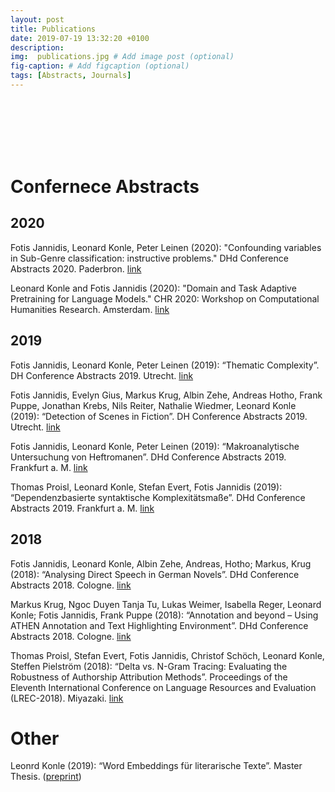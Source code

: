 ```yaml
---
layout: post
title: Publications
date: 2019-07-19 13:32:20 +0100
description: 
img:  publications.jpg # Add image post (optional)
fig-caption: # Add figcaption (optional)
tags: [Abstracts, Journals]
---
```

&nbsp;&nbsp;&nbsp;&nbsp;&nbsp;&nbsp;&nbsp;&nbsp;&nbsp;&nbsp;&nbsp;&nbsp;&nbsp;&nbsp;&nbsp;&nbsp;&nbsp;&nbsp;&nbsp;&nbsp;&nbsp;&nbsp;&nbsp;&nbsp;&nbsp;&nbsp;&nbsp;&nbsp;&nbsp;&nbsp;&nbsp;&nbsp;
&nbsp;&nbsp;&nbsp;&nbsp;&nbsp;&nbsp;&nbsp;&nbsp;&nbsp;&nbsp;&nbsp;&nbsp;&nbsp;&nbsp;&nbsp;&nbsp;&nbsp;&nbsp;&nbsp;&nbsp;&nbsp;&nbsp;&nbsp;&nbsp;&nbsp;&nbsp;&nbsp;&nbsp;&nbsp;&nbsp;&nbsp;&nbsp;
&nbsp;&nbsp;&nbsp;&nbsp;&nbsp;&nbsp;&nbsp;&nbsp;&nbsp;&nbsp;&nbsp;&nbsp;&nbsp;&nbsp;&nbsp;&nbsp;&nbsp;&nbsp;&nbsp;&nbsp;&nbsp;&nbsp;&nbsp;&nbsp;&nbsp;&nbsp;&nbsp;&nbsp;&nbsp;&nbsp;&nbsp;&nbsp;
&nbsp;&nbsp;&nbsp;&nbsp;&nbsp;&nbsp;&nbsp;&nbsp;&nbsp;&nbsp;&nbsp;&nbsp;&nbsp;&nbsp;&nbsp;&nbsp;&nbsp;&nbsp;&nbsp;&nbsp;&nbsp;&nbsp;&nbsp;&nbsp;&nbsp;&nbsp;&nbsp;&nbsp;&nbsp;&nbsp;&nbsp;&nbsp;
&nbsp;&nbsp;&nbsp;&nbsp;&nbsp;&nbsp;&nbsp;&nbsp;&nbsp;&nbsp;&nbsp;&nbsp;&nbsp;&nbsp;&nbsp;&nbsp;&nbsp;&nbsp;&nbsp;&nbsp;&nbsp;&nbsp;&nbsp;&nbsp;&nbsp;&nbsp;&nbsp;&nbsp;&nbsp;&nbsp;&nbsp;&nbsp;
&nbsp;&nbsp;&nbsp;&nbsp;&nbsp;&nbsp;&nbsp;&nbsp;&nbsp;&nbsp;&nbsp;&nbsp;&nbsp;&nbsp;&nbsp;&nbsp;&nbsp;&nbsp;&nbsp;&nbsp;&nbsp;&nbsp;&nbsp;&nbsp;&nbsp;&nbsp;&nbsp;&nbsp;&nbsp;&nbsp;&nbsp;&nbsp;
&nbsp;&nbsp;&nbsp;&nbsp;&nbsp;&nbsp;&nbsp;&nbsp;&nbsp;&nbsp;&nbsp;&nbsp;&nbsp;&nbsp;&nbsp;&nbsp;&nbsp;&nbsp;&nbsp;&nbsp;&nbsp;&nbsp;&nbsp;&nbsp;&nbsp;&nbsp;&nbsp;&nbsp;&nbsp;&nbsp;&nbsp;&nbsp;
&nbsp;&nbsp;&nbsp;&nbsp;&nbsp;&nbsp;&nbsp;&nbsp;&nbsp;&nbsp;&nbsp;&nbsp;&nbsp;&nbsp;&nbsp;&nbsp;&nbsp;&nbsp;&nbsp;&nbsp;&nbsp;&nbsp;&nbsp;&nbsp;&nbsp;&nbsp;&nbsp;&nbsp;&nbsp;&nbsp;&nbsp;&nbsp;
&nbsp;&nbsp;&nbsp;&nbsp;&nbsp;&nbsp;&nbsp;&nbsp;&nbsp;&nbsp;&nbsp;&nbsp;&nbsp;&nbsp;&nbsp;&nbsp;&nbsp;&nbsp;&nbsp;&nbsp;&nbsp;&nbsp;&nbsp;&nbsp;&nbsp;&nbsp;&nbsp;&nbsp;&nbsp;&nbsp;&nbsp;&nbsp;
&nbsp;&nbsp;&nbsp;&nbsp;&nbsp;&nbsp;&nbsp;&nbsp;&nbsp;&nbsp;&nbsp;&nbsp;&nbsp;&nbsp;&nbsp;&nbsp;&nbsp;&nbsp;&nbsp;&nbsp;&nbsp;&nbsp;&nbsp;&nbsp;&nbsp;&nbsp;&nbsp;&nbsp;&nbsp;&nbsp;&nbsp;&nbsp;
&nbsp;&nbsp;&nbsp;&nbsp;&nbsp;&nbsp;&nbsp;&nbsp;&nbsp;&nbsp;&nbsp;&nbsp;&nbsp;&nbsp;&nbsp;&nbsp;&nbsp;&nbsp;&nbsp;&nbsp;&nbsp;&nbsp;&nbsp;&nbsp;&nbsp;&nbsp;&nbsp;&nbsp;&nbsp;&nbsp;&nbsp;&nbsp;
&nbsp;&nbsp;&nbsp;&nbsp;&nbsp;&nbsp;&nbsp;&nbsp;&nbsp;&nbsp;&nbsp;&nbsp;&nbsp;&nbsp;&nbsp;&nbsp;&nbsp;&nbsp;&nbsp;&nbsp;&nbsp;&nbsp;&nbsp;&nbsp;&nbsp;&nbsp;&nbsp;&nbsp;&nbsp;&nbsp;&nbsp;&nbsp;
&nbsp;&nbsp;&nbsp;&nbsp;&nbsp;&nbsp;&nbsp;&nbsp;&nbsp;&nbsp;&nbsp;&nbsp;&nbsp;&nbsp;&nbsp;&nbsp;&nbsp;&nbsp;&nbsp;&nbsp;&nbsp;&nbsp;&nbsp;&nbsp;&nbsp;&nbsp;&nbsp;&nbsp;&nbsp;&nbsp;&nbsp;&nbsp;
&nbsp;&nbsp;&nbsp;&nbsp;&nbsp;&nbsp;
&nbsp;&nbsp;&nbsp;&nbsp;&nbsp;&nbsp;
# Confernece Abstracts
## 2020
Fotis Jannidis, Leonard Konle, Peter Leinen (2020): "Confounding variables in Sub-Genre classification: instructive problems." DHd Conference Abstracts 2020. Paderbron. <a href="https://zenodo.org/record/3666690#.YFCpa51KjOh">link</a><br>

Leonard Konle and Fotis Jannidis (2020): "Domain and Task Adaptive Pretraining for Language Models." CHR 2020: Workshop on Computational Humanities Research. Amsterdam. <a href="http://ceur-ws.org/Vol-2723/short33.pdf">link</a><br>
## 2019
Fotis Jannidis, Leonard Konle, Peter Leinen (2019): “Thematic Complexity”. DH Conference Abstracts 2019. Utrecht. <a href="https://dev.clariah.nl/files/dh2019/boa/0504.html">link</a><br>

Fotis Jannidis, Evelyn Gius, Markus Krug, Albin Zehe, Andreas Hotho, Frank Puppe, Jonathan Krebs, Nils Reiter, Nathalie Wiedmer, Leonard Konle (2019): “Detection of Scenes in Fiction”. DH Conference Abstracts 2019. Utrecht. <a href="https://dev.clariah.nl/files/dh2019/boa/0608.html">link</a><br>

Fotis Jannidis, Leonard Konle, Peter Leinen (2019): “Makroanalytische Untersuchung von Heftromanen”. DHd Conference Abstracts 2019. Frankfurt a. M. <a href="https://zenodo.org/record/2596095#.XTM9YlUzZhE">link</a><br>

Thomas Proisl, Leonard Konle, Stefan Evert, Fotis Jannidis (2019): “Dependenzbasierte syntaktische Komplexitätsmaße”. DHd Conference Abstracts 2019. Frankfurt a. M. <a href="https://zenodo.org/record/2596095#.XTM9YlUzZhE">link</a><br>
## 2018
Fotis Jannidis,  Leonard Konle,  Albin Zehe, Andreas, Hotho; Markus, Krug (2018): “Analysing Direct Speech in German Novels”. DHd Conference Abstracts 2018. Cologne. <a href="http://dhd2018.uni-koeln.de/wp-content/uploads/boa-DHd2018-web-ISBN.pdf">link</a><br>

Markus Krug, Ngoc Duyen Tanja Tu, Lukas  Weimer, Isabella Reger, Leonard Konle; Fotis Jannidis, Frank Puppe (2018): “Annotation and beyond – Using ATHEN Annotation and Text Highlighting Environment”.  DHd Conference Abstracts 2018. Cologne. <a href="http://dhd2018.uni-koeln.de/wp-content/uploads/boa-DHd2018-web-ISBN.pdf">link</a><br>

Thomas Proisl, Stefan Evert, Fotis Jannidis, Christof Schöch, Leonard Konle, Steffen Pielström (2018): “Delta vs. N-Gram Tracing: Evaluating the Robustness of Authorship Attribution Methods”. Proceedings of the Eleventh International Conference on Language Resources and Evaluation (LREC-2018). Miyazaki. <a href="http://www.lrec-conf.org/proceedings/lrec2018/pdf/835.pdf">link</a><br>
# Other
Leonrd Konle (2019): “Word Embeddings für literarische Texte”. Master Thesis. (<a href="./../Konle_Thesis.pdf" download="thesis">preprint</a>)


